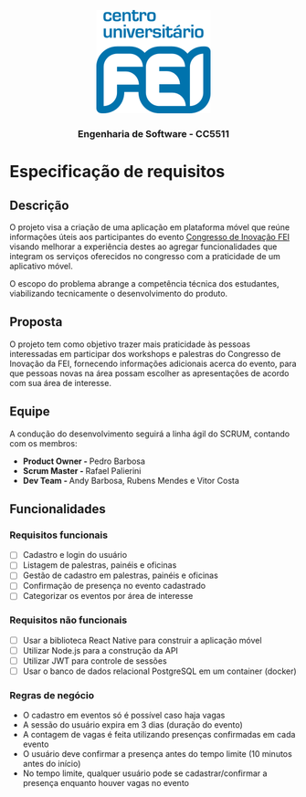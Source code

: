 <p align="center">
  <img alt="FEI" src="https://raw.githubusercontent.com/pfreitasbarbosa/mobilefei-todolist/master/.github/feilogo.png" />
</p>
<h3 align='center'> Engenharia de Software - CC5511 </h3>

# Especificação de requisitos

## Descrição

O projeto visa a criação de uma aplicação em plataforma móvel que reúne informações úteis aos participantes do evento [Congresso de Inovação FEI](https://congressodeinovacao.fei.edu.br/) visando melhorar a experiência destes ao agregar funcionalidades que integram os serviços oferecidos no congresso com a praticidade de um aplicativo móvel.

O escopo do problema abrange a competência técnica dos estudantes, viabilizando tecnicamente o desenvolvimento do produto.

## Proposta

O projeto tem como objetivo trazer mais praticidade às pessoas interessadas em participar dos workshops e palestras do Congresso de Inovação da FEI, fornecendo informações adicionais acerca do evento, para que pessoas novas na área possam escolher as apresentações de acordo com sua área de interesse.

## Equipe

A condução do desenvolvimento seguirá a linha ágil do SCRUM, contando com os membros:

- <strong>Product Owner - </strong> Pedro Barbosa
- <strong>Scrum Master - </strong> Rafael Palierini
- <strong>Dev Team - </strong> Andy Barbosa, Rubens Mendes e Vitor Costa

## Funcionalidades

### Requisitos funcionais

- [ ] Cadastro e login do usuário
- [ ] Listagem de palestras, painéis e oficinas
- [ ] Gestão de cadastro em palestras, painéis e oficinas
- [ ] Confirmação de presença no evento cadastrado
- [ ] Categorizar os eventos por área de interesse

### Requisitos não funcionais

- [ ] Usar a biblioteca React Native para construir a aplicação móvel
- [ ] Utilizar Node.js para a construção da API
- [ ] Utilizar JWT para controle de sessões
- [ ] Usar o banco de dados relacional PostgreSQL em um container (docker)

### Regras de negócio

- O cadastro em eventos só é possível caso haja vagas
- A sessão do usuário expira em 3 dias (duração do evento)
- A contagem de vagas é feita utilizando presenças confirmadas em cada evento
- O usuário deve confirmar a presença antes do tempo limite (10 minutos antes do início)
- No tempo limite, qualquer usuário pode se cadastrar/confirmar a presença enquanto houver vagas no evento
